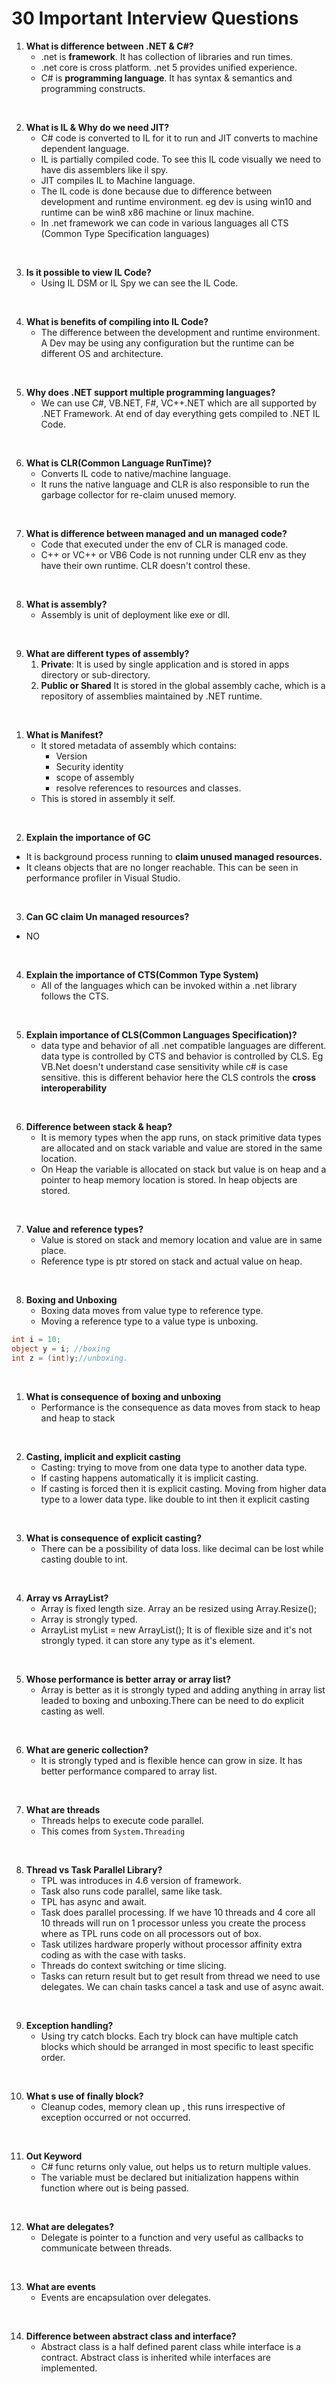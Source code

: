 # 30 Important Interview Questions

1. **What is difference between .NET & C#?**
   * .net is **framework**. It has collection of libraries and run times. 
   * .net core is cross platform. .net 5 provides unified experience. 
   * C# is **programming language**. It has syntax & semantics and programming constructs. 
<br/>

2. **What is IL & Why do we need JIT?**
    * C# code is converted to IL for it to run and JIT converts to machine dependent language. 
    * IL is partially compiled code. To see this IL code visually we need to have dis assemblers like il spy. 
    * JIT compiles IL to Machine language. 
    * The IL code is done because due to difference between development and runtime environment. eg dev is using win10 and runtime can be win8 x86 machine or linux machine. 
    * In .net framework we can code in various languages all CTS (Common Type Specification languages)
<br/>

3. **Is it possible to view IL Code?**
    * Using IL DSM or IL Spy we can see the IL Code. 
<br/>

4. **What is benefits of compiling into IL Code?**
    * The difference between the development and runtime environment. A Dev may be using any configuration but the runtime can be different OS and architecture. 
<br/>

5. **Why does .NET support multiple programming languages?**
    * We can use C#, VB.NET, F#, VC++.NET which are all supported by .NET Framework. At end of day everything gets compiled to .NET IL Code.
<br/>

6. **What is CLR(Common Language RunTime)?**
   * Converts IL code to native/machine language. 
   * It runs the native language and CLR is also responsible to run the garbage collector for re-claim unused memory. 
<br/>

7. **What is difference between managed and un managed code?**
   * Code that executed under the env of CLR is managed code. 
   * C++ or VC++ or VB6 Code is not running under CLR env as they have their own runtime. CLR doesn't control these. 
<br/>

8. **What is assembly?**
   * Assembly is unit of deployment like exe or dll.
<br/>

9. **What are different types of assembly?**
   1.  **Private**: It is used by single application and is stored in apps directory or sub-directory. 
   2.  **Public or Shared** It is stored in the global assembly cache, which is a repository of assemblies maintained by .NET runtime.
<br/>

1.  **What is Manifest?**
    * It stored metadata of assembly which contains:
      * Version
      * Security identity
      * scope of assembly
      * resolve references to resources and classes.
    * This is stored in assembly it self. 
<br/>

2.  **Explain the importance of GC**
   * It is background process running to **claim unused managed resources.**
   * It cleans objects that are no longer reachable. This can be seen in performance profiler in Visual Studio. 
<br/>

3.  **Can GC claim Un managed resources?**
   *  NO 
<br/>

4.  **Explain the importance of CTS(Common Type System)**
    * All of the languages which can be invoked within a .net library follows the CTS. 
<br/>

5.  **Explain importance of CLS(Common Languages Specification)?**
    * data type and behavior of all .net compatible languages are different. data type is controlled by CTS and behavior is controlled by CLS. Eg VB.Net doesn't understand case sensitivity while c# is case sensitive. this is different behavior here the CLS controls the **cross interoperability**
<br/>

6.  **Difference between stack & heap?**
    * It is memory types when the app runs, on stack primitive data types are allocated and on stack variable and value are stored in the same location.
    * On Heap the variable is allocated on stack but value is on heap and a pointer to heap memory location is stored. In heap objects are stored. 
<br/>

7.  **Value and reference types?**
    * Value is stored on stack and memory location and value are in same place. 
    * Reference type is ptr stored on stack and actual value on heap. 
<br/>

8.  **Boxing and Unboxing**
    * Boxing data moves from value type to reference type. 
    * Moving a reference type to a value type is unboxing. 
```csharp
int i = 10;
object y = i; //boxing
int z = (int)y;//unboxing.
```
<br/>


1.  **What is consequence of boxing and unboxing**
    * Performance is the consequence as data moves from stack to heap and heap to stack
<br/>

2.  **Casting, implicit and explicit casting**
    * Casting: trying to move from one data type to another data type. 
    * If casting happens automatically it is implicit casting. 
    * If casting is forced then it is explicit casting. Moving from higher data type to a lower data type. like double to int then it explicit casting
<br/>

3.  **What is consequence of explicit casting?**
    * There can be a possibility of data loss. like decimal can be lost while casting double to int. 
<br/>

4.  **Array vs ArrayList?**
    * Array is fixed length size. Array an be resized using Array.Resize<int>();
    * Array is strongly typed. 
    * ArrayList myList = new ArrayList(); It is of flexible size and it's not strongly typed. it can store any type as it's element. 
<br/>

5.  **Whose performance is better array or array list?**
    * Array is better as it is strongly typed and adding anything in array list leaded to boxing and unboxing.There can be need to do explicit casting as well. 
<br/>

6.  **What are generic collection?**
    * It is strongly typed and is flexible hence can grow in size. It has better performance compared to array list. 
<br/>

7.  **What are threads**
    * Threads helps to execute code parallel.
    * This comes from `System.Threading`
<br/>

8.  **Thread vs Task Parallel Library?**
    * TPL was introduces in 4.6 version of framework. 
    * Task also runs code parallel, same like task.
    * TPL has async and await. 
    * Task does parallel processing. If we have 10 threads and 4 core all 10 threads will run on 1 processor unless you create the process where as TPL runs code on all processors out of box. 
    * Task utilizes hardware properly without processor affinity extra coding as with the case with tasks.
    * Threads do context switching or time slicing. 
    * Tasks can return result but to get result from thread we need to use delegates. We can chain tasks cancel a task and use of async await. 
<br/>
  
9.  **Exception handling?**
    * Using try catch blocks. Each try block can have multiple catch blocks which should be arranged in most specific to least specific order. 
<br/>

10. **What s use of finally block?**
    * Cleanup codes, memory clean up , this runs irrespective of exception occurred or not occurred.
<br/>

11. **Out Keyword** 
    * C# func returns only value, out helps us to return multiple values. 
    * The variable must be declared but initialization happens within function where out is being passed.
<br/>

12. **What are delegates?**
    * Delegate is pointer to a function and very useful as callbacks to communicate between threads. 
<br/>

13. **What are events**
    * Events are encapsulation over delegates.
<br/>

14. **Difference between abstract class and interface?**
    * Abstract class is a half defined parent class while interface is a contract. Abstract class is inherited while interfaces are implemented. 